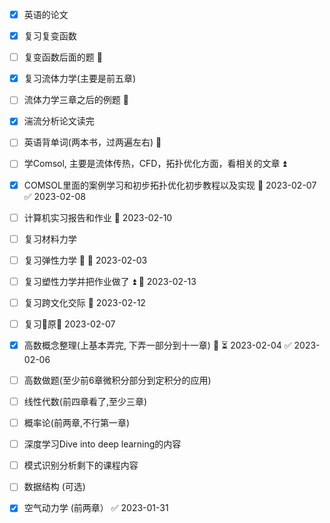 - [x] 英语的论文 
- [x] 复习复变函数
- [ ] 复变函数后面的题 🔽 
- [x] 复习流体力学(主要是前五章)
- [ ] 流体力学三章之后的例题 🔽 
- [x] 湍流分析论文读完
- [ ] 英语背单词(两本书，过两遍左右) 🔼 
- [ ] 学Comsol, 主要是流体传热，CFD，拓扑优化方面，看相关的文章 ⏫ 
- [x] COMSOL里面的案例学习和初步拓扑优化初步教程以及实现 📅 2023-02-07 ✅ 2023-02-08
- [ ] 计算机实习报告和作业 📅 2023-02-10
- [ ] 复习材料力学 
- [ ] 复习弹性力学 🔼 🛫 2023-02-03 
- [ ] 复习塑性力学并把作业做了 ⏫ 📅 2023-02-13 
- [ ] 复习跨文化交际 🛫 2023-02-12 
- [ ] 复习🐴原🛫 2023-02-07 
- [x] 高数概念整理(上基本弄完, 下弄一部分到十一章) 🔼 ⏳ 2023-02-04 ✅ 2023-02-06
- [ ] 高数做题(至少前6章微积分部分到定积分的应用)
- [ ] 线性代数(前四章看了,至少三章)
- [ ] 概率论(前两章,不行第一章)
- [ ] 深度学习Dive into deep learning的内容
- [ ] 模式识别分析剩下的课程内容
- [ ] 数据结构 (可选)
- [x] 空气动力学 (前两章） ✅ 2023-01-31


